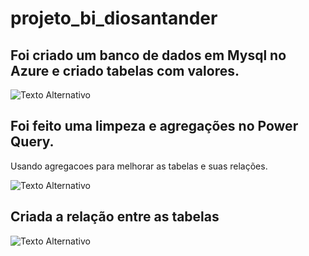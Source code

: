 # projeto_bi_diosantander
## Foi criado um banco de dados em Mysql no Azure e criado tabelas com valores.

![Texto Alternativo](https://i.imgur.com/cBvMxmt.png)


## Foi feito uma limpeza e agregações no Power Query.
Usando agregacoes para melhorar as tabelas e suas relações.

![Texto Alternativo](https://i.imgur.com/uO2DQSq.png)

## Criada a relação entre as tabelas

![Texto Alternativo](https://i.imgur.com/CawT9SS.png)
